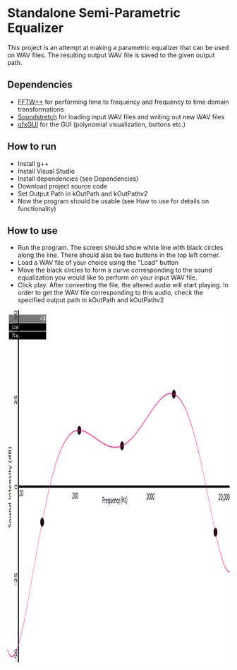# Standalone Semi-Parametric Equalizer

This project is an attempt at making a parametric equalizer that can be used on WAV files. The resulting output WAV file is saved to the given output path.

## Dependencies
* [FFTW++](https://sourceforge.net/projects/fftwpp/) for performing time to frequency and frequency to time domain transformations
* [Soundstretch](https://www.surina.net/soundtouch/) for loading input WAV files and writing out new WAV files
* [ofxGUI](https://openframeworks.cc/documentation/ofxGui/) for the GUI (polynomial visualization, buttons etc.)

## How to run 
* Install g++
* Install Visual Studio
* Install dependencies (see Dependencies)
* Download project source code
* Set Output Path in kOutPath and kOutPathv2
* Now the program should be usable (see How to use for details on functionality)

## How to use
* Run the program. The screen should show white line with black circles along the line. There should also be two buttons in the top left corner. 
* Load a WAV file of your choice using the "Load" button
* Move the black circles to form a curve corresponding to the sound equalization you would like to perform on your input WAV file. 
* Click play. After converting the file, the altered audio will start playing. In order to get the WAV file corresponding to this audio, check the specified output path in kOutPath and kOutPathv2

<p align="center">
    <img src="images/example1.png" width="1200" height="800"/>
</p>